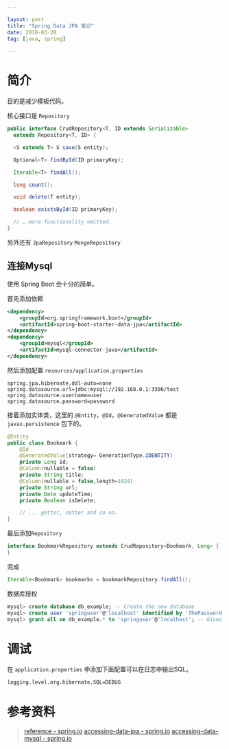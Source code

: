 ```yaml
---

layout: post
title: "Spring Data JPA 笔记"
date: 2018-03-28
tag: [java, spring]

---
```


# 简介
目的是减少模板代码。

核心接口是 `Repository`

```java
public interface CrudRepository<T, ID extends Serializable>
  extends Repository<T, ID> {

  <S extends T> S save(S entity);      

  Optional<T> findById(ID primaryKey); 

  Iterable<T> findAll();               

  long count();                        

  void delete(T entity);               

  boolean existsById(ID primaryKey);   

  // … more functionality omitted.
}
```


另外还有 `JpaRepository` `MongoRepository`


## 连接Mysql
使用 Spring Boot 会十分的简单。

首先添加依赖
```xml
<dependency>
    <groupId>org.springframework.boot</groupId>
    <artifactId>spring-boot-starter-data-jpa</artifactId>
</dependency>
<dependency>
    <groupId>mysql</groupId>
    <artifactId>mysql-connector-java</artifactId>
</dependency>
```
然后添加配置 `resources/application.properties`
```properties
spring.jpa.hibernate.ddl-auto=none
spring.datasource.url=jdbc:mysql://192.168.0.1:3306/test
spring.datasource.username=user
spring.datasource.password=password
```

接着添加实体类，这里的 `@Entity`，`@Id`，`@GeneratedValue` 都是 `javax.persistence` 包下的。
```java
@Entity
public class Bookmark {
    @Id
    @GeneratedValue(strategy= GenerationType.IDENTITY)
    private Long id;
    @Column(nullable = false)
    private String title;
    @Column(nullable = false,length=1024)
    private String url;
    private Date updateTime;
    private Boolean isDelete;

    // ... getter, setter and so on.
}
```
最后添加`Repository`
```java
interface BookmarkRepository extends CrudRepository<Bookmark, Long> {
}
```
完成
```java
Iterable<Bookmark> bookmarks = bookmarkRepository.findAll();
```

数据库授权
```sql
mysql> create database db_example; -- Create the new database
mysql> create user 'springuser'@'localhost' identified by 'ThePassword'; -- Creates the user
mysql> grant all on db_example.* to 'springuser'@'localhost'; -- Gives all the privileges to the new user on the newly created database

```


# 调试
在 `application.properties` 中添加下面配置可以在日志中输出SQL。
```
logging.level.org.hibernate.SQL=DEBUG
```



# 参考资料
> [reference - spring.io](https://docs.spring.io/spring-data/jpa/docs/current/reference/html/)
> [accessing-data-jpa - spring.io](https://spring.io/guides/gs/accessing-data-jpa/)
> [accessing-data-mysql - spring.io](https://spring.io/guides/gs/accessing-data-mysql/)